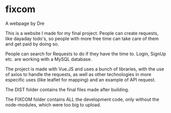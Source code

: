 # fixcom
A webpage by Dre

This is a website I made for my final project. People can create requests, 
like dayaday todo's, so people with more free time can take care of them and get paid by doing so.

People can search for Requests to do if they have the time to. Login, SignUp etc. are working with a MySQL database.

The project is made with Vue.JS and uses a bunch of libraries, with the use of axios to handle the requests, as well as other
technologies in more especific uses (like leaflet for mapping) and an example of API request.



The DIST folder contains the final files made after building.

The FIXCOM folder contains ALL the development code, only without the node-modules, which were too big to upload.
